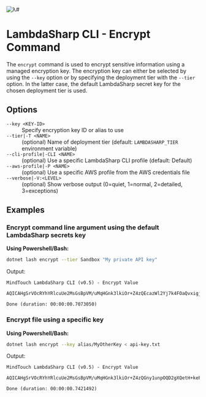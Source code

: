 ![λ#](../../../Docs/LambdaSharp_v2_small.png)

# LambdaSharp CLI - Encrypt Command

The `encrypt` command is used to encrypt sensitive information using a managed encryption key. The encryption key can either be selected by using the `--key` option or by specifying the deployment tier with the `--tier` option. In the latter case, the default LambdaSharp secret key for the chosen deployment tier is used.

## Options

<dl>

<dt><code>--key &lt;KEY-ID&gt;</code></dt>
<dd>Specify encryption key ID or alias to use</dd>

<dt><code>--tier|-T &lt;NAME&gt;</code></dt>
<dd>(optional) Name of deployment tier (default: <code>LAMBDASHARP_TIER</code> environment variable)</dd>

<dt><code>--cli-profile|-CLI &lt;NAME&gt;</code></dt>
<dd>(optional) Use a specific LambdaSharp CLI profile (default: Default)</dd>

<dt><code>--aws-profile|-P &lt;NAME&gt;</code></dt>
<dd>(optional) Use a specific AWS profile from the AWS credentials file</dd>

<dt><code>--verbose|-V:&lt;LEVEL&gt;</code></dt>
<dd>(optional) Show verbose output (0=quiet, 1=normal, 2=detailed, 3=exceptions)</dd>

</dl>

## Examples

### Encrypt command line argument using the default LambdaSharp secrets key

__Using Powershell/Bash:__
```bash
dotnet lash encrypt --tier Sandbox "My private API key"
```

Output:
```
MindTouch LambdaSharp CLI (v0.5) - Encrypt Value

AQICAHgSrVOcRYhYRlcuUe2MsGsBpVM/uMqHGnk3lkiOr+Z4zQEcazWl2Yj7k4FOaQvxigjlAAAAYTBfBgkqhkiG9w0BBwagUjBQAgEAMEsGCSqGSIb3DQEHATAeBglghkgBZQMEAS4wEQQMLkz18nq708B6qAwLAgEQgB6R8WTqQOGsd3unH3aJom9G7cFIiVZcI6B/H69AlEc=

Done (duration: 00:00:00.7073050)
```

### Encrypt file using a specific key

__Using Powershell/Bash:__
```bash
dotnet lash encrypt --key alias/MyOtherKey < api-key.txt
```

Output:
```
MindTouch LambdaSharp CLI (v0.5) - Encrypt Value

AQICAHgSrVOcRYhYRlcuUe2MsGsBpVM/uMqHGnk3lkiOr+Z4zQGny1unpOQD2gXQetH+kePVAAAAYTBfBgkqhkiG9w0BBwagUjBQAgEAMEsGCSqGSIb3DQEHATAeBglghkgBZQMEAS4wEQQMcuq8txyppwr47P/zAgEQgB5GsXDieoaObT6YaCxPEUGrlSy8Yvu8P9FWnIoEvgs=

Done (duration: 00:00:00.7421492)
```
